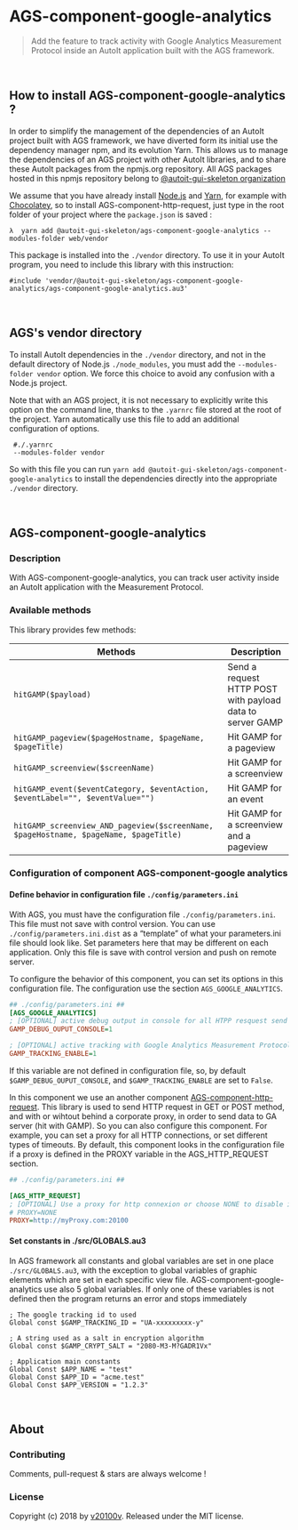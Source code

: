 AGS-component-google-analytics
==============================

> Add the feature to track activity with Google Analytics Measurement Protocol inside an AutoIt application built with the AGS framework.



<br/>

## How to install AGS-component-google-analytics ?

In order to simplify the management of the dependencies of an AutoIt project built with AGS framework, we have diverted form its initial use the dependency manager npm, and its evolution Yarn. This allows us to manage the dependencies of an AGS project with other AutoIt libraries, and to share these AutoIt packages from the npmjs.org repository. All AGS packages hosted in this npmjs repository belong to [@autoit-gui-skeleton organization](https://www.npmjs.com/org/autoit-gui-skeleton)

We assume that you have already install [Node.js](https://nodejs.org/) and [Yarn](https://yarnpkg.com/lang/en/), for example with [Chocolatey](https://chocolatey.org/), so to install AGS-component-http-request, just type in the root folder of your project where the `package.json` is saved :

```
λ  yarn add @autoit-gui-skeleton/ags-component-google-analytics --modules-folder web/vendor
```

This package is installed into the `./vendor` directory. To use it in your AutoIt program, you need to include this library with this instruction:

```autoit
#include 'vendor/@autoit-gui-skeleton/ags-component-google-analytics/ags-component-google-analytics.au3'
```



<br/>

## AGS's vendor directory

To install AutoIt dependencies in the `./vendor` directory, and not in the default directory of Node.js `./node_modules`, you must add the `--modules-folder vendor` option. We force this choice to avoid any confusion with a Node.js project.

Note that with an AGS project, it is not necessary to explicitly write this option on the command line, thanks to the `.yarnrc` file stored at the root of the project. Yarn automatically use this file to add an additional configuration of options.

```
 #./.yarnrc
 --modules-folder vendor
 ```

So with this file you can run `yarn add @autoit-gui-skeleton/ags-component-google-analytics` to install the dependencies directly into the appropriate `./vendor` directory.



<br/>

## AGS-component-google-analytics

### Description

With AGS-component-google-analytics, you can track user activity inside an AutoIt application with the Measurement Protocol.




### Available methods

This library provides few methods:

 Methods | Description
---------|-------------
`hitGAMP($payload)` | Send a request HTTP POST with payload data to server GAMP
`hitGAMP_pageview($pageHostname, $pageName, $pageTitle)` | Hit GAMP for a pageview
`hitGAMP_screenview($screenName)` | Hit GAMP for a screenview
`hitGAMP_event($eventCategory, $eventAction, $eventLabel="", $eventValue="")` | Hit GAMP for an event
`hitGAMP_screenview_AND_pageview($screenName, $pageHostname, $pageName, $pageTitle)` | Hit GAMP for a screenview and a pageview



### Configuration of component AGS-component-google analytics

#### Define behavior in configuration file `./config/parameters.ini`

With AGS, you must have the configuration file `./config/parameters.ini`. This file must not save with control version. You can use `./config/parameters.ini.dist` as a “template” of what your parameters.ini file should look like. Set parameters here that may be different on each application. Only this file is save with control version and push on remote server.

To configure the behavior of this component, you can set its options in this configuration file. The configuration use the section `AGS_GOOGLE_ANALYTICS`.

```ini
## ./config/parameters.ini ##
[AGS_GOOGLE_ANALYTICS]
; [OPTIONAL] active debug output in console for all HTPP resquest send with GAMP
GAMP_DEBUG_OUPUT_CONSOLE=1

; [OPTIONAL] active tracking with Google Analytics Measurement Protocol
GAMP_TRACKING_ENABLE=1
```

If this variable are not defined in configuration file, so, by default `$GAMP_DEBUG_OUPUT_CONSOLE`, and `$GAMP_TRACKING_ENABLE` are set to `False`.

In this component we use an another component [AGS-component-http-request](https://yarnpkg.com/fr/package/@autoit-gui-skeleton/ags-component-http-request). This library is used to send HTTP request in GET or POST method, and with or wihtout behind a corporate proxy, in order to send data to GA server (hit with GAMP). So you can also configure this component. For example, you can set a proxy for all HTTP connections, or set different types of timeouts. By default, this component looks in the configuration file if a proxy is defined in the PROXY variable in the AGS_HTTP_REQUEST section.

```ini
## ./config/parameters.ini ##

[AGS_HTTP_REQUEST]
; [OPTIONAL] Use a proxy for http connexion or choose NONE to disable it
# PROXY=NONE
PROXY=http://myProxy.com:20100
```


#### Set constants in ./src/GLOBALS.au3

In AGS framework all constants and global variables are set in one place `./src/GLOBALS.au3`, with the exception to global variables of graphic elements which are set in each specific view file. AGS-component-google-analytics use also 5 global variables. If only one of these variables is not defined then the program returns an error and stops immediately

```autoit
; The google tracking id to used
Global const $GAMP_TRACKING_ID = "UA-xxxxxxxxx-y"

; A string used as a salt in encryption algorithm
Global const $GAMP_CRYPT_SALT = "2080-M3-M?GADR1Vx"

; Application main constants
Global Const $APP_NAME = "test"
Global Const $APP_ID = "acme.test"
Global Const $APP_VERSION = "1.2.3"
```




<br/>

## About

### Contributing

Comments, pull-request & stars are always welcome !

### License

Copyright (c) 2018 by [v20100v](https://github.com/v20100v). Released under the MIT license.
